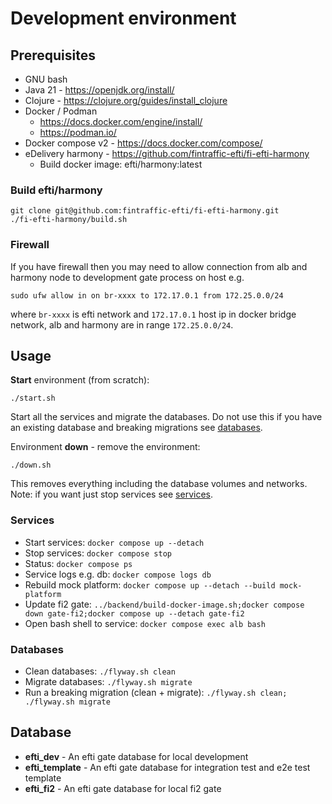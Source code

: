 # Development environment

## Prerequisites
* GNU bash
* Java 21 - https://openjdk.org/install/
* Clojure - https://clojure.org/guides/install_clojure
* Docker / Podman
  * https://docs.docker.com/engine/install/
  * https://podman.io/
* Docker compose v2 - https://docs.docker.com/compose/
* eDelivery harmony - https://github.com/fintraffic-efti/fi-efti-harmony
  * Build docker image: efti/harmony:latest

### Build efti/harmony
```
git clone git@github.com:fintraffic-efti/fi-efti-harmony.git
./fi-efti-harmony/build.sh
``` 

### Firewall

If you have firewall then you may need to allow connection from alb and harmony node to development gate process on host e.g.
```
sudo ufw allow in on br-xxxx to 172.17.0.1 from 172.25.0.0/24
```
where `br-xxxx` is efti network and `172.17.0.1` host ip in docker bridge network,
alb and harmony are in range `172.25.0.0/24`.

## Usage
**Start** environment (from scratch): 
```
./start.sh
```

Start all the services and migrate the databases. 
Do not use this if you have an existing database and breaking migrations see [databases](#Databases).

Environment **down** - remove the environment: 
```
./down.sh
```
This removes everything including the database volumes and networks. 
Note: if you want just stop services see [services](#services).

### Services
* Start services: ```docker compose up --detach```
* Stop services: ```docker compose stop```
* Status: ```docker compose ps```
* Service logs e.g. db: ```docker compose logs db```
* Rebuild mock platform: ```docker compose up --detach --build mock-platform```
* Update fi2 gate: ```../backend/build-docker-image.sh;docker compose down gate-fi2;docker compose up --detach gate-fi2```
* Open bash shell to service: ```docker compose exec alb bash```

### Databases
* Clean databases: ```./flyway.sh clean```
* Migrate databases: ```./flyway.sh migrate```
* Run a breaking migration (clean + migrate): ```./flyway.sh clean; ./flyway.sh migrate```

## Database
* **efti_dev** - An efti gate database for local development
* **efti_template** - An efti gate database for integration test and e2e test template
* **efti_fi2** - An efti gate database for local fi2 gate